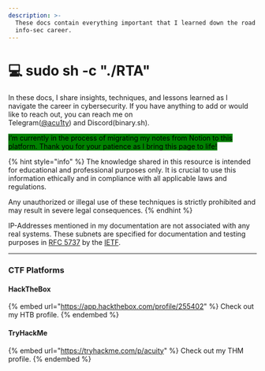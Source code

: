 ```yaml
---
description: >-
  These docs contain everything important that I learned down the road of my
  info-sec career.
---
```


# 💻 sudo sh -c "./RTA"

In these docs, I share insights, techniques, and lessons learned as I navigate the career in cybersecurity. If you have anything to add or would like to reach out, you can reach me on\
Telegram([@acu1ty](https://t.me/acu1ty)) and Discord(binary.sh).

<mark style="background-color:green;">I’m currently in the process of migrating my notes from Notion to this platform. Thank you for your patience as I bring this page to life!</mark>

{% hint style="info" %}
The knowledge shared in this resource is intended for educational and professional purposes only. It is crucial to use this information ethically and in compliance with all applicable laws and regulations.

Any unauthorized or illegal use of these techniques is strictly prohibited and may result in severe legal consequences.
{% endhint %}

IP-Addresses mentioned in my documentation are not associated with any real systems. These subnets are specified for documentation and testing purposes in [RFC 5737](https://datatracker.ietf.org/doc/html/rfc5737) by the [IETF](https://www.ietf.org/).

***

### CTF Platforms

#### HackTheBox

{% embed url="https://app.hackthebox.com/profile/255402" %}
Check out my HTB profile.
{% endembed %}

#### TryHackMe

{% embed url="https://tryhackme.com/p/acuity" %}
Check out my THM profile.
{% endembed %}
